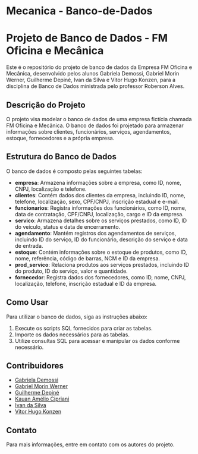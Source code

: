 # Mecanica - Banco-de-Dados

# Projeto de Banco de Dados - FM Oficina e Mecânica

Este é o repositório do projeto de banco de dados da Empresa FM Oficina e Mecânica, desenvolvido pelos alunos Gabriela Demossi, Gabriel Morin Werner, Guilherme Depiné, Ivan da Silva e Vitor Hugo Konzen, para a disciplina de Banco de Dados ministrada pelo professor Roberson Alves.

## Descrição do Projeto

O projeto visa modelar o banco de dados de uma empresa fictícia chamada FM Oficina e Mecânica. O banco de dados foi projetado para armazenar informações sobre clientes, funcionários, serviços, agendamentos, estoque, fornecedores e a própria empresa.

## Estrutura do Banco de Dados

O banco de dados é composto pelas seguintes tabelas:

- **empresa**: Armazena informações sobre a empresa, como ID, nome, CNPJ, localização e telefone.
- **clientes**: Contém dados dos clientes da empresa, incluindo ID, nome, telefone, localização, sexo, CPF/CNPJ, inscrição estadual e e-mail.
- **funcionarios**: Registra informações dos funcionários, como ID, nome, data de contratação, CPF/CNPJ, localização, cargo e ID da empresa.
- **servico**: Armazena detalhes sobre os serviços prestados, como ID, ID do veículo, status e data de encerramento.
- **agendamento**: Mantém registros dos agendamentos de serviços, incluindo ID do serviço, ID do funcionário, descrição do serviço e data de entrada.
- **estoque**: Contém informações sobre o estoque de produtos, como ID, nome, referência, código de barras, NCM e ID da empresa.
- **prod_servico**: Relaciona produtos aos serviços prestados, incluindo ID do produto, ID do serviço, valor e quantidade.
- **fornecedor**: Registra dados dos fornecedores, como ID, nome, CNPJ, localização, telefone, inscrição estadual e ID da empresa.

## Como Usar

Para utilizar o banco de dados, siga as instruções abaixo:

1. Execute os scripts SQL fornecidos para criar as tabelas.
2. Importe os dados necessários para as tabelas.
3. Utilize consultas SQL para acessar e manipular os dados conforme necessário.

## Contribuidores

- [Gabriela Demossi](https://github.com/Gabii1901)
- [Gabriel Morin Werner](https://github.com/Wyul)
- [Guilherme Depiné](https://github.com/depinegui)
- [Kauan Amélio Cipriani](https://github.com/KauanCipriani)
- [Ivan da Silva](https://github.com/duckbrave)
- [Vitor Hugo Konzen](https://github.com/vitorhk7)

## Contato

Para mais informações, entre em contato com os autores do projeto.
